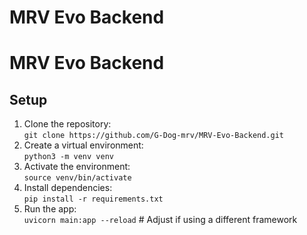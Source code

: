 # MRV Evo Backend
# MRV Evo Backend

## Setup
1. Clone the repository:  
   `git clone https://github.com/G-Dog-mrv/MRV-Evo-Backend.git`
2. Create a virtual environment:  
   `python3 -m venv venv`
3. Activate the environment:  
   `source venv/bin/activate`
4. Install dependencies:  
   `pip install -r requirements.txt`
5. Run the app:  
   `uvicorn main:app --reload`  # Adjust if using a different framework
